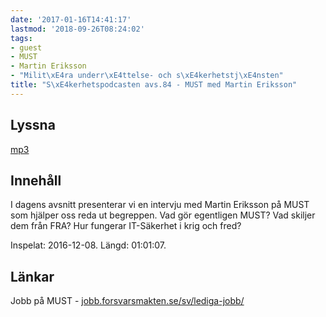 ```yaml
---
date: '2017-01-16T14:41:17'
lastmod: '2018-09-26T08:24:02'
tags:
- guest
- MUST
- Martin Eriksson
- "Milit\xE4ra underr\xE4ttelse- och s\xE4kerhetstj\xE4nsten"
title: "S\xE4kerhetspodcasten avs.84 - MUST med Martin Eriksson"
---
```

## Lyssna

[mp3](http://traffic.libsyn.com/sakerhetspodcasten/2016-12-08_Intervju_Martin_Eriksson_MUST_mixdown_01.mp3)

## Innehåll

I dagens avsnitt presenterar vi en intervju med Martin Eriksson på MUST som hjälper
oss reda ut begreppen. Vad gör egentligen MUST? Vad skiljer dem från FRA? Hur fungerar
IT-Säkerhet i krig och fred?

Inspelat: 2016-12-08. Längd: 01:01:07.

## Länkar

Jobb på MUST - [jobb.forsvarsmakten.se/sv/lediga-jobb/](http://jobb.forsvarsmakten.se/sv/lediga-jobb/)

